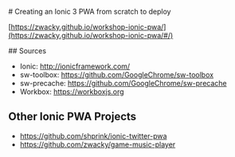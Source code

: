 # Creating an Ionic 3 PWA from scratch to deploy

[https://zwacky.github.io/workshop-ionic-pwa/](https://zwacky.github.io/workshop-ionic-pwa/#/)

## Sources

- Ionic: http://ionicframework.com/
- sw-toolbox: https://github.com/GoogleChrome/sw-toolbox
- sw-precache: https://github.com/GoogleChrome/sw-precache
- Workbox: https://workboxjs.org

## Other Ionic PWA Projects

- https://github.com/shprink/ionic-twitter-pwa
- https://github.com/zwacky/game-music-player
